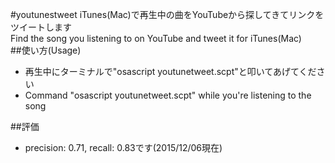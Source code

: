 #youtunestweet
iTunes(Mac)で再生中の曲をYouTubeから探してきてリンクをツイートします   
Find the song you listening to on YouTube and tweet it for iTunes(Mac)   
##使い方(Usage)
- 再生中にターミナルで"osascript youtunetweet.scpt"と叩いてあげてください   
- Command "osascript youtunetweet.scpt" while you're listening to the song

##評価
- precision: 0.71, recall: 0.83です(2015/12/06現在)

